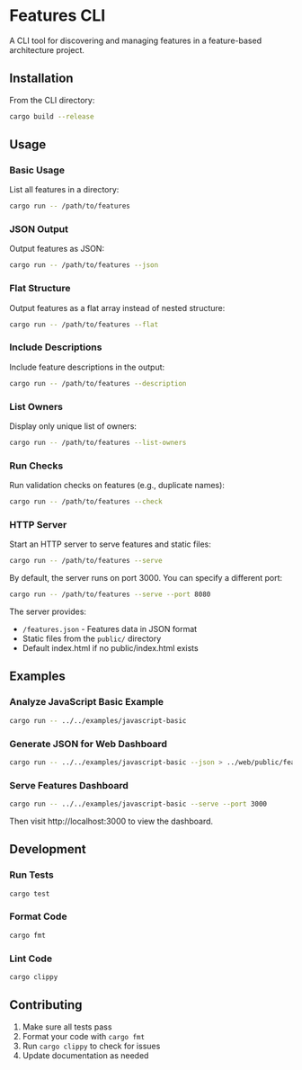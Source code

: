 # Features CLI

A CLI tool for discovering and managing features in a feature-based architecture project.

## Installation

From the CLI directory:

```bash
cargo build --release
```

## Usage

### Basic Usage

List all features in a directory:

```bash
cargo run -- /path/to/features
```

### JSON Output

Output features as JSON:

```bash
cargo run -- /path/to/features --json
```

### Flat Structure

Output features as a flat array instead of nested structure:

```bash
cargo run -- /path/to/features --flat
```

### Include Descriptions

Include feature descriptions in the output:

```bash
cargo run -- /path/to/features --description
```

### List Owners

Display only unique list of owners:

```bash
cargo run -- /path/to/features --list-owners
```

### Run Checks

Run validation checks on features (e.g., duplicate names):

```bash
cargo run -- /path/to/features --check
```

### HTTP Server

Start an HTTP server to serve features and static files:

```bash
cargo run -- /path/to/features --serve
```

By default, the server runs on port 3000. You can specify a different port:

```bash
cargo run -- /path/to/features --serve --port 8080
```

The server provides:
- `/features.json` - Features data in JSON format
- Static files from the `public/` directory
- Default index.html if no public/index.html exists

## Examples

### Analyze JavaScript Basic Example

```bash
cargo run -- ../../examples/javascript-basic
```

### Generate JSON for Web Dashboard

```bash
cargo run -- ../../examples/javascript-basic --json > ../web/public/features.json
```

### Serve Features Dashboard

```bash
cargo run -- ../../examples/javascript-basic --serve --port 3000
```

Then visit http://localhost:3000 to view the dashboard.

## Development

### Run Tests

```bash
cargo test
```

### Format Code

```bash
cargo fmt
```

### Lint Code

```bash
cargo clippy
```

## Contributing

1. Make sure all tests pass
2. Format your code with `cargo fmt`
3. Run `cargo clippy` to check for issues
4. Update documentation as needed